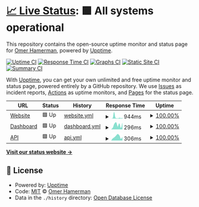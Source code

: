 # [📈 Live Status](https://omerxx.github.io/upptime): <!--live status--> **🟩 All systems operational**

This repository contains the open-source uptime monitor and status page for [Omer Hamerman](https://omerxx.com), powered by [Upptime](https://github.com/upptime/upptime).

[![Uptime CI](https://github.com/omerxx/upptime/workflows/Uptime%20CI/badge.svg)](https://github.com/omerxx/upptime/actions?query=workflow%3A%22Uptime+CI%22)
[![Response Time CI](https://github.com/omerxx/upptime/workflows/Response%20Time%20CI/badge.svg)](https://github.com/omerxx/upptime/actions?query=workflow%3A%22Response+Time+CI%22)
[![Graphs CI](https://github.com/omerxx/upptime/workflows/Graphs%20CI/badge.svg)](https://github.com/omerxx/upptime/actions?query=workflow%3A%22Graphs+CI%22)
[![Static Site CI](https://github.com/omerxx/upptime/workflows/Static%20Site%20CI/badge.svg)](https://github.com/omerxx/upptime/actions?query=workflow%3A%22Static+Site+CI%22)
[![Summary CI](https://github.com/omerxx/upptime/workflows/Summary%20CI/badge.svg)](https://github.com/omerxx/upptime/actions?query=workflow%3A%22Summary+CI%22)

With [Upptime](https://upptime.js.org), you can get your own unlimited and free uptime monitor and status page, powered entirely by a GitHub repository. We use [Issues](https://github.com/omerxx/upptime/issues) as incident reports, [Actions](https://github.com/omerxx/upptime/actions) as uptime monitors, and [Pages](https://omerxx.github.io/upptime) for the status page.

<!--start: status pages-->
<!-- This summary is generated by Upptime (https://github.com/upptime/upptime) -->
<!-- Do not edit this manually, your changes will be overwritten -->
<!-- prettier-ignore -->
| URL | Status | History | Response Time | Uptime |
| --- | ------ | ------- | ------------- | ------ |
| <img alt="" src="https://zesty.co/wp-content/uploads/2020/12/cropped-zesty_favicon-2-120x120.png" height="13"> [Website](https://zesty.co) | 🟩 Up | [website.yml](https://github.com/omerxx/upptime/commits/HEAD/history/website.yml) | <details><summary><img alt="Response time graph" src="./graphs/website/response-time-week.png" height="20"> 944ms</summary><br><a href="https://omerxx.github.io/upptime/history/website"><img alt="Response time 427" src="https://img.shields.io/endpoint?url=https%3A%2F%2Fraw.githubusercontent.com%2Fomerxx%2Fupptime%2FHEAD%2Fapi%2Fwebsite%2Fresponse-time.json"></a><br><a href="https://omerxx.github.io/upptime/history/website"><img alt="24-hour response time 372" src="https://img.shields.io/endpoint?url=https%3A%2F%2Fraw.githubusercontent.com%2Fomerxx%2Fupptime%2FHEAD%2Fapi%2Fwebsite%2Fresponse-time-day.json"></a><br><a href="https://omerxx.github.io/upptime/history/website"><img alt="7-day response time 944" src="https://img.shields.io/endpoint?url=https%3A%2F%2Fraw.githubusercontent.com%2Fomerxx%2Fupptime%2FHEAD%2Fapi%2Fwebsite%2Fresponse-time-week.json"></a><br><a href="https://omerxx.github.io/upptime/history/website"><img alt="30-day response time 537" src="https://img.shields.io/endpoint?url=https%3A%2F%2Fraw.githubusercontent.com%2Fomerxx%2Fupptime%2FHEAD%2Fapi%2Fwebsite%2Fresponse-time-month.json"></a><br><a href="https://omerxx.github.io/upptime/history/website"><img alt="1-year response time 435" src="https://img.shields.io/endpoint?url=https%3A%2F%2Fraw.githubusercontent.com%2Fomerxx%2Fupptime%2FHEAD%2Fapi%2Fwebsite%2Fresponse-time-year.json"></a></details> | <details><summary><a href="https://omerxx.github.io/upptime/history/website">100.00%</a></summary><a href="https://omerxx.github.io/upptime/history/website"><img alt="All-time uptime 99.99%" src="https://img.shields.io/endpoint?url=https%3A%2F%2Fraw.githubusercontent.com%2Fomerxx%2Fupptime%2FHEAD%2Fapi%2Fwebsite%2Fuptime.json"></a><br><a href="https://omerxx.github.io/upptime/history/website"><img alt="24-hour uptime 100.00%" src="https://img.shields.io/endpoint?url=https%3A%2F%2Fraw.githubusercontent.com%2Fomerxx%2Fupptime%2FHEAD%2Fapi%2Fwebsite%2Fuptime-day.json"></a><br><a href="https://omerxx.github.io/upptime/history/website"><img alt="7-day uptime 100.00%" src="https://img.shields.io/endpoint?url=https%3A%2F%2Fraw.githubusercontent.com%2Fomerxx%2Fupptime%2FHEAD%2Fapi%2Fwebsite%2Fuptime-week.json"></a><br><a href="https://omerxx.github.io/upptime/history/website"><img alt="30-day uptime 100.00%" src="https://img.shields.io/endpoint?url=https%3A%2F%2Fraw.githubusercontent.com%2Fomerxx%2Fupptime%2FHEAD%2Fapi%2Fwebsite%2Fuptime-month.json"></a><br><a href="https://omerxx.github.io/upptime/history/website"><img alt="1-year uptime 99.99%" src="https://img.shields.io/endpoint?url=https%3A%2F%2Fraw.githubusercontent.com%2Fomerxx%2Fupptime%2FHEAD%2Fapi%2Fwebsite%2Fuptime-year.json"></a></details>
| <img alt="" src="https://icons.duckduckgo.com/ip3/app.zesty.co.ico" height="13"> [Dashboard](https://app.zesty.co) | 🟩 Up | [dashboard.yml](https://github.com/omerxx/upptime/commits/HEAD/history/dashboard.yml) | <details><summary><img alt="Response time graph" src="./graphs/dashboard/response-time-week.png" height="20"> 296ms</summary><br><a href="https://omerxx.github.io/upptime/history/dashboard"><img alt="Response time 382" src="https://img.shields.io/endpoint?url=https%3A%2F%2Fraw.githubusercontent.com%2Fomerxx%2Fupptime%2FHEAD%2Fapi%2Fdashboard%2Fresponse-time.json"></a><br><a href="https://omerxx.github.io/upptime/history/dashboard"><img alt="24-hour response time 438" src="https://img.shields.io/endpoint?url=https%3A%2F%2Fraw.githubusercontent.com%2Fomerxx%2Fupptime%2FHEAD%2Fapi%2Fdashboard%2Fresponse-time-day.json"></a><br><a href="https://omerxx.github.io/upptime/history/dashboard"><img alt="7-day response time 296" src="https://img.shields.io/endpoint?url=https%3A%2F%2Fraw.githubusercontent.com%2Fomerxx%2Fupptime%2FHEAD%2Fapi%2Fdashboard%2Fresponse-time-week.json"></a><br><a href="https://omerxx.github.io/upptime/history/dashboard"><img alt="30-day response time 352" src="https://img.shields.io/endpoint?url=https%3A%2F%2Fraw.githubusercontent.com%2Fomerxx%2Fupptime%2FHEAD%2Fapi%2Fdashboard%2Fresponse-time-month.json"></a><br><a href="https://omerxx.github.io/upptime/history/dashboard"><img alt="1-year response time 384" src="https://img.shields.io/endpoint?url=https%3A%2F%2Fraw.githubusercontent.com%2Fomerxx%2Fupptime%2FHEAD%2Fapi%2Fdashboard%2Fresponse-time-year.json"></a></details> | <details><summary><a href="https://omerxx.github.io/upptime/history/dashboard">100.00%</a></summary><a href="https://omerxx.github.io/upptime/history/dashboard"><img alt="All-time uptime 100.00%" src="https://img.shields.io/endpoint?url=https%3A%2F%2Fraw.githubusercontent.com%2Fomerxx%2Fupptime%2FHEAD%2Fapi%2Fdashboard%2Fuptime.json"></a><br><a href="https://omerxx.github.io/upptime/history/dashboard"><img alt="24-hour uptime 100.00%" src="https://img.shields.io/endpoint?url=https%3A%2F%2Fraw.githubusercontent.com%2Fomerxx%2Fupptime%2FHEAD%2Fapi%2Fdashboard%2Fuptime-day.json"></a><br><a href="https://omerxx.github.io/upptime/history/dashboard"><img alt="7-day uptime 100.00%" src="https://img.shields.io/endpoint?url=https%3A%2F%2Fraw.githubusercontent.com%2Fomerxx%2Fupptime%2FHEAD%2Fapi%2Fdashboard%2Fuptime-week.json"></a><br><a href="https://omerxx.github.io/upptime/history/dashboard"><img alt="30-day uptime 100.00%" src="https://img.shields.io/endpoint?url=https%3A%2F%2Fraw.githubusercontent.com%2Fomerxx%2Fupptime%2FHEAD%2Fapi%2Fdashboard%2Fuptime-month.json"></a><br><a href="https://omerxx.github.io/upptime/history/dashboard"><img alt="1-year uptime 100.00%" src="https://img.shields.io/endpoint?url=https%3A%2F%2Fraw.githubusercontent.com%2Fomerxx%2Fupptime%2FHEAD%2Fapi%2Fdashboard%2Fuptime-year.json"></a></details>
| <img alt="" src="https://icons.duckduckgo.com/ip3/api.cloudvisor.io.ico" height="13"> [API](https://api.cloudvisor.io) | 🟩 Up | [api.yml](https://github.com/omerxx/upptime/commits/HEAD/history/api.yml) | <details><summary><img alt="Response time graph" src="./graphs/api/response-time-week.png" height="20"> 306ms</summary><br><a href="https://omerxx.github.io/upptime/history/api"><img alt="Response time 408" src="https://img.shields.io/endpoint?url=https%3A%2F%2Fraw.githubusercontent.com%2Fomerxx%2Fupptime%2FHEAD%2Fapi%2Fapi%2Fresponse-time.json"></a><br><a href="https://omerxx.github.io/upptime/history/api"><img alt="24-hour response time 267" src="https://img.shields.io/endpoint?url=https%3A%2F%2Fraw.githubusercontent.com%2Fomerxx%2Fupptime%2FHEAD%2Fapi%2Fapi%2Fresponse-time-day.json"></a><br><a href="https://omerxx.github.io/upptime/history/api"><img alt="7-day response time 306" src="https://img.shields.io/endpoint?url=https%3A%2F%2Fraw.githubusercontent.com%2Fomerxx%2Fupptime%2FHEAD%2Fapi%2Fapi%2Fresponse-time-week.json"></a><br><a href="https://omerxx.github.io/upptime/history/api"><img alt="30-day response time 371" src="https://img.shields.io/endpoint?url=https%3A%2F%2Fraw.githubusercontent.com%2Fomerxx%2Fupptime%2FHEAD%2Fapi%2Fapi%2Fresponse-time-month.json"></a><br><a href="https://omerxx.github.io/upptime/history/api"><img alt="1-year response time 396" src="https://img.shields.io/endpoint?url=https%3A%2F%2Fraw.githubusercontent.com%2Fomerxx%2Fupptime%2FHEAD%2Fapi%2Fapi%2Fresponse-time-year.json"></a></details> | <details><summary><a href="https://omerxx.github.io/upptime/history/api">100.00%</a></summary><a href="https://omerxx.github.io/upptime/history/api"><img alt="All-time uptime 100.00%" src="https://img.shields.io/endpoint?url=https%3A%2F%2Fraw.githubusercontent.com%2Fomerxx%2Fupptime%2FHEAD%2Fapi%2Fapi%2Fuptime.json"></a><br><a href="https://omerxx.github.io/upptime/history/api"><img alt="24-hour uptime 100.00%" src="https://img.shields.io/endpoint?url=https%3A%2F%2Fraw.githubusercontent.com%2Fomerxx%2Fupptime%2FHEAD%2Fapi%2Fapi%2Fuptime-day.json"></a><br><a href="https://omerxx.github.io/upptime/history/api"><img alt="7-day uptime 100.00%" src="https://img.shields.io/endpoint?url=https%3A%2F%2Fraw.githubusercontent.com%2Fomerxx%2Fupptime%2FHEAD%2Fapi%2Fapi%2Fuptime-week.json"></a><br><a href="https://omerxx.github.io/upptime/history/api"><img alt="30-day uptime 100.00%" src="https://img.shields.io/endpoint?url=https%3A%2F%2Fraw.githubusercontent.com%2Fomerxx%2Fupptime%2FHEAD%2Fapi%2Fapi%2Fuptime-month.json"></a><br><a href="https://omerxx.github.io/upptime/history/api"><img alt="1-year uptime 100.00%" src="https://img.shields.io/endpoint?url=https%3A%2F%2Fraw.githubusercontent.com%2Fomerxx%2Fupptime%2FHEAD%2Fapi%2Fapi%2Fuptime-year.json"></a></details>

<!--end: status pages-->

[**Visit our status website →**](https://omerxx.github.io/upptime)

## 📄 License

- Powered by: [Upptime](https://github.com/upptime/upptime)
- Code: [MIT](./LICENSE) © [Omer Hamerman](https://omerxx.com)
- Data in the `./history` directory: [Open Database License](https://opendatacommons.org/licenses/odbl/1-0/)
